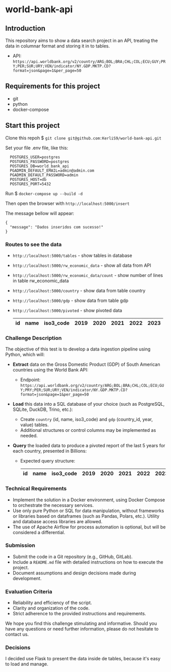 # world-bank-api

## Introduction

This repository aims to show a data search project in an API, treating the data in columnar format and storing it in to tables.

* API: `https://api.worldbank.org/v2/country/ARG;BOL;BRA;CHL;COL;ECU;GUY;PRY;PER;SUR;URY;VEN/indicator/NY.GDP.MKTP.CD?format=json&page=1&per_page=50`

## Requirements for this project
- git
- python
- docker-compose

## Start this project

Clone this repoh $ `git clone git@github.com:KerliS9/world-bank-api.git`

Set your file .env file, like this:
```
  POSTGRES_USER=postgres
  POSTGRES_PASSWORD=postgres
  POSTGRES_DB=world_bank_api
  PGADMIN_DEFAULT_EMAIL=admin@admin.com
  PGADMIN_DEFAULT_PASSWORD=admin
  POSTGRES_HOST=db
  POSTGRES_PORT=5432
```

Run $ `docker-compose up --build -d`

Then open the browser with `http://localhost:5000/insert`

The message bellow will appear:

```
{
  "message": "Dados inseridos com sucesso!"
}
```

### Routes to see the data

- `http://localhost:5000/tables` - show tables in database
- `http://localhost:5000/rw_economic_data` - show all data from API
- `http://localhost:5000/rw_economic_data/count` - show number of lines in table rw_economic_data
- `http://localhost:5000/country` - show data from table country
- `http://localhost:5000/gdp` - show data from table gdp
- `http://localhost:5000/pivoted` - show pivoted data

    | id | name     | iso3_code | 2019 | 2020 | 2021 | 2022 | 2023 |
    |----|----------|-----------|------|------|------|------|------|


### Challenge Description

The objective of this test is to develop a data ingestion pipeline using Python, which will:

* **Extract** data on the Gross Domestic Product (GDP) of South American countries using the World Bank API:
  * Endpoint: `https://api.worldbank.org/v2/country/ARG;BOL;BRA;CHL;COL;ECU;GUY;PRY;PER;SUR;URY;VEN/indicator/NY.GDP.MKTP.CD?format=json&page=1&per_page=50`

* **Load** this data into a SQL database of your choice (such as PostgreSQL, SQLite, DuckDB, Trino, etc.):
  * Create `country` (id, name, iso3_code) and `gdp` (country_id, year, value) tables.
  * Additional structures or control columns may be implemented as needed.

* **Query** the loaded data to produce a pivoted report of the last 5 years for each country, presented in Billions:
  * Expected query structure:

    | id | name     | iso3_code | 2019 | 2020 | 2021 | 2022 | 2023 |
    |----|----------|-----------|------|------|------|------|------|

### Technical Requirements

* Implement the solution in a Docker environment, using Docker Compose to orchestrate the necessary services.
* Use only pure Python or SQL for data manipulation, without frameworks or libraries based on dataframes (such as Pandas, Polars, etc.). Utility and database access libraries are allowed.
* The use of Apache Airflow for process automation is optional, but will be considered a differential.

### Submission

* Submit the code in a Git repository (e.g., GitHub, GitLab).
* Include a `README.md` file with detailed instructions on how to execute the project.
* Document assumptions and design decisions made during development.

### Evaluation Criteria

* Reliability and efficiency of the script.
* Clarity and organization of the code.
* Strict adherence to the provided instructions and requirements.

We hope you find this challenge stimulating and informative. Should you have any questions or need further information, please do not hesitate to contact us.

### Decisions

I decided use Flask to present the data inside de tables, because it's easy to load and manage.